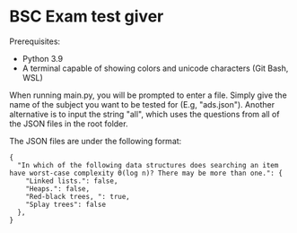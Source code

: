 # BSC Exam test giver
Prerequisites:
- Python 3.9
- A terminal capable of showing colors and unicode characters (Git Bash, WSL)

When running main.py, you will be prompted to enter a file.
Simply give the name of the subject you want to be tested for (E.g, "ads.json").
Another alternative is to input the string "all", which uses the questions from all of the JSON files in the root folder.

The JSON files are under the following format:
```
{
  "In which of the following data structures does searching an item have worst-case complexity Θ(log n)? There may be more than one.": {
    "Linked lists.": false,
    "Heaps.": false,
    "Red-black trees, ": true,
    "Splay trees": false
  },
}
```

